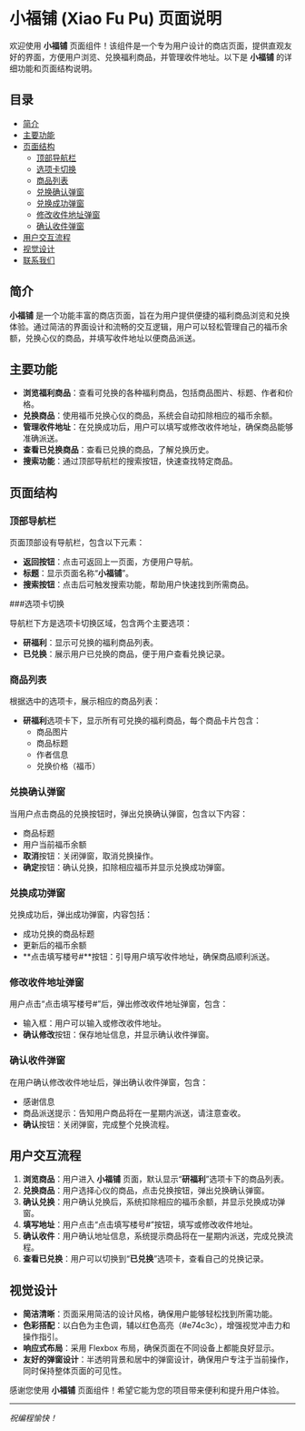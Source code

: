 # 小福铺 (Xiao Fu Pu) 页面说明

欢迎使用 **小福铺** 页面组件！该组件是一个专为用户设计的商店页面，提供直观友好的界面，方便用户浏览、兑换福利商品，并管理收件地址。以下是 **小福铺** 的详细功能和页面结构说明。

## 目录

- [简介](#简介)
- [主要功能](#主要功能)
- [页面结构](#页面结构)
  - [顶部导航栏](#顶部导航栏)
  - [选项卡切换](#选项卡切换)
  - [商品列表](#商品列表)
  - [兑换确认弹窗](#兑换确认弹窗)
  - [兑换成功弹窗](#兑换成功弹窗)
  - [修改收件地址弹窗](#修改收件地址弹窗)
  - [确认收件弹窗](#确认收件弹窗)
- [用户交互流程](#用户交互流程)
- [视觉设计](#视觉设计)
- [联系我们](#联系我们)

## 简介

**小福铺** 是一个功能丰富的商店页面，旨在为用户提供便捷的福利商品浏览和兑换体验。通过简洁的界面设计和流畅的交互逻辑，用户可以轻松管理自己的福币余额，兑换心仪的商品，并填写收件地址以便商品派送。

## 主要功能

- **浏览福利商品**：查看可兑换的各种福利商品，包括商品图片、标题、作者和价格。
- **兑换商品**：使用福币兑换心仪的商品，系统会自动扣除相应的福币余额。
- **管理收件地址**：在兑换成功后，用户可以填写或修改收件地址，确保商品能够准确派送。
- **查看已兑换商品**：查看已兑换的商品，了解兑换历史。
- **搜索功能**：通过顶部导航栏的搜索按钮，快速查找特定商品。

## 页面结构

### 顶部导航栏

页面顶部设有导航栏，包含以下元素：

- **返回按钮**：点击可返回上一页面，方便用户导航。
- **标题**：显示页面名称“**小福铺**”。
- **搜索按钮**：点击后可触发搜索功能，帮助用户快速找到所需商品。

###选项卡切换

导航栏下方是选项卡切换区域，包含两个主要选项：

- **研福利**：显示可兑换的福利商品列表。
- **已兑换**：展示用户已兑换的商品，便于用户查看兑换记录。

### 商品列表

根据选中的选项卡，展示相应的商品列表：

- **研福利**选项卡下，显示所有可兑换的福利商品，每个商品卡片包含：
  - 商品图片
  - 商品标题
  - 作者信息
  - 兑换价格（福币）

### 兑换确认弹窗

当用户点击商品的兑换按钮时，弹出兑换确认弹窗，包含以下内容：

- 商品标题
- 用户当前福币余额
- **取消**按钮：关闭弹窗，取消兑换操作。
- **确定**按钮：确认兑换，扣除相应福币并显示兑换成功弹窗。

### 兑换成功弹窗

兑换成功后，弹出成功弹窗，内容包括：

- 成功兑换的商品标题
- 更新后的福币余额
- **点击填写楼号#**按钮：引导用户填写收件地址，确保商品顺利派送。

### 修改收件地址弹窗

用户点击“点击填写楼号#”后，弹出修改收件地址弹窗，包含：

- 输入框：用户可以输入或修改收件地址。
- **确认修改**按钮：保存地址信息，并显示确认收件弹窗。

### 确认收件弹窗

在用户确认修改收件地址后，弹出确认收件弹窗，包含：

- 感谢信息
- 商品派送提示：告知用户商品将在一星期内派送，请注意查收。
- **确认**按钮：关闭弹窗，完成整个兑换流程。

## 用户交互流程

1. **浏览商品**：用户进入 **小福铺** 页面，默认显示“**研福利**”选项卡下的商品列表。
2. **兑换商品**：用户选择心仪的商品，点击兑换按钮，弹出兑换确认弹窗。
3. **确认兑换**：用户确认兑换后，系统扣除相应的福币余额，并显示兑换成功弹窗。
4. **填写地址**：用户点击“点击填写楼号#”按钮，填写或修改收件地址。
5. **确认收件**：用户确认地址信息，系统提示商品将在一星期内派送，完成兑换流程。
6. **查看已兑换**：用户可以切换到“**已兑换**”选项卡，查看自己的兑换记录。

## 视觉设计

- **简洁清晰**：页面采用简洁的设计风格，确保用户能够轻松找到所需功能。
- **色彩搭配**：以白色为主色调，辅以红色高亮（#e74c3c），增强视觉冲击力和操作指引。
- **响应式布局**：采用 Flexbox 布局，确保页面在不同设备上都能良好显示。
- **友好的弹窗设计**：半透明背景和居中的弹窗设计，确保用户专注于当前操作，同时保持整体页面的可见性。

感谢您使用 **小福铺** 页面组件！希望它能为您的项目带来便利和提升用户体验。

---

*祝编程愉快！*